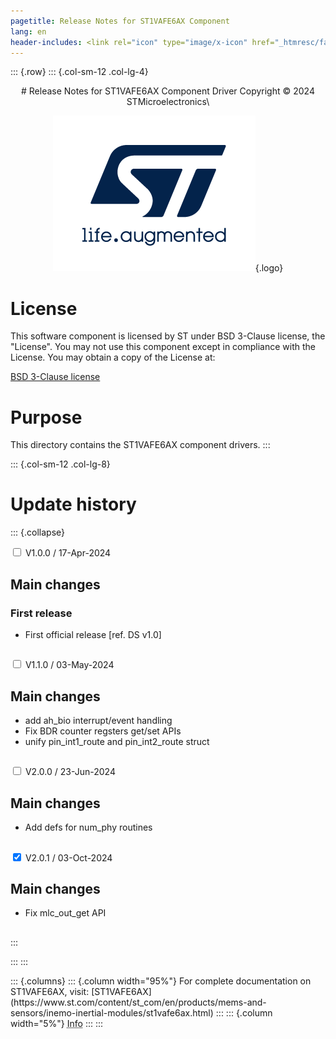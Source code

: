 ```yaml
---
pagetitle: Release Notes for ST1VAFE6AX Component
lang: en
header-includes: <link rel="icon" type="image/x-icon" href="_htmresc/favicon.png" />
---
```


::: {.row}
::: {.col-sm-12 .col-lg-4}

<center>
# Release Notes for ST1VAFE6AX Component Driver
Copyright &copy; 2024 STMicroelectronics\

[![ST logo](_htmresc/st_logo_2020.png)](https://www.st.com){.logo}
</center>

# License

This software component is licensed by ST under BSD 3-Clause license, the "License".
You may not use this component except in compliance with the License. You may obtain a copy of the License at:

[BSD 3-Clause license](https://opensource.org/licenses/BSD-3-Clause)

# Purpose

This directory contains the ST1VAFE6AX component drivers.
:::

::: {.col-sm-12 .col-lg-8}
# Update history

::: {.collapse}

<input type="checkbox" id="collapse-section1" aria-hidden="true">
<label for="collapse-section1" aria-hidden="true">V1.0.0 / 17-Apr-2024</label>
<div>

## Main changes

### First release

- First official release [ref. DS v1.0]

##

</div>

<input type="checkbox" id="collapse-section2" aria-hidden="true">
<label for="collapse-section2" aria-hidden="true">V1.1.0 / 03-May-2024</label>
<div>

## Main changes

- add ah_bio interrupt/event handling
- Fix BDR counter regsters get/set APIs
- unify pin_int1_route and pin_int2_route struct

##

</div>

<input type="checkbox" id="collapse-section3" aria-hidden="true">
<label for="collapse-section3" aria-hidden="true">V2.0.0 / 23-Jun-2024</label>
<div>

## Main changes

- Add defs for num_phy routines

##

</div>

<input type="checkbox" id="collapse-section4" checked aria-hidden="true">
<label for="collapse-section4" aria-hidden="true">V2.0.1 / 03-Oct-2024</label>
<div>

## Main changes

- Fix mlc_out_get API

##

</div>
:::

:::
:::

<footer class="sticky">
::: {.columns}
::: {.column width="95%"}
For complete documentation on ST1VAFE6AX,
visit:
[ST1VAFE6AX](https://www.st.com/content/st_com/en/products/mems-and-sensors/inemo-inertial-modules/st1vafe6ax.html)
:::
::: {.column width="5%"}
<abbr title="Based on template cx566953 version 2.0">Info</abbr>
:::
:::
</footer>
